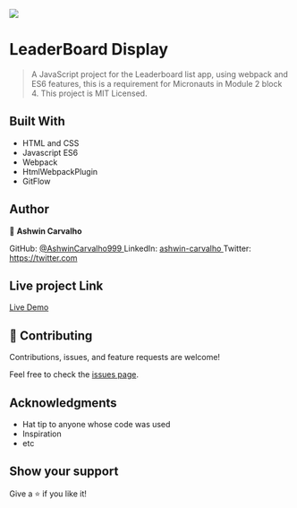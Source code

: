 ![](https://img.shields.io/badge/Microverse-blueviolet)

# LeaderBoard Display

> A JavaScript project for the Leaderboard list app, using webpack and ES6 features, this is a requirement for Micronauts in Module 2 block 4. This project is MIT Licensed.

## Built With

- HTML and CSS
- Javascript ES6
- Webpack
- HtmlWebpackPlugin
- GitFlow

## Author

👤 **Ashwin Carvalho**

GitHub: [@AshwinCarvalho999 ](https://github.com/AshwinCarvalho999)
LinkedIn: [ashwin-carvalho ](https://www.linkedin.com/in/ashwin-carvalho-5426701b1/)
Twitter: [https://twitter.com ](https://twitter.com)

## Live project Link

[Live Demo]()

## 🤝 Contributing

Contributions, issues, and feature requests are welcome!

Feel free to check the [issues page](../../issues/).

## Acknowledgments

- Hat tip to anyone whose code was used
- Inspiration
- etc

## Show your support

Give a ⭐️ if you like it!
